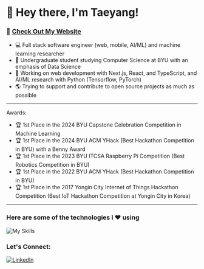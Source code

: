 # 👋 Hey there, I'm Taeyang!

### 🔗 [Check Out My Website](https://taeyangkim.netlify.app/)

- 💻 Full stack software engineer (web, mobile, AI/ML) and machine learning researcher
- 🏫 Undergraduate student studying Computer Science at BYU with an emphasis of Data Science
- 🔭 Working on web development with Next.js, React, and TypeScript, and AI/ML research with Python (Tensorflow, PyTorch)
- 🌎 Trying to support and contribute to open source projects as much as possible


***
Awards:
- 🏆 1st Place in the 2024 BYU Capstone Celebration Competition in Machine Learning
- 🏆 1st Place in the 2024 BYU ACM YHack (Best Hackathon Competition in BYU) with a Benny Award
- 🏆 1st Place in the 2023 BYU ITCSA Raspberry Pi Competition (Best Robotics Competition in BYU)
- 🏆 1st Place in the 2022 BYU ACM YHack (Best Hackathon Competition in BYU)
- 🏆 1st Place in the 2017 Yongin City Internet of Things Hackathon Competition (Best IoT Hackathon Competition at Yongin City in Korea)

***

### Here are some of the technologies I ❤️ using
![My Skills](https://skillicons.dev/icons?i=python,js,ts,ruby,java,cpp,html,css,postgresql,mysql,aws,firebase,docker,react,nodejs,nextjs,tailwind,sass,rails,tensorflow,pytorch,supabase,git,github&perline=12)

### Let's Connect:
[![LinkedIn](https://img.shields.io/badge/LinkedIn-0077B5?style=for-the-badge&logo=linkedin&logoColor=white)](https://www.linkedin.com/in/brightlightkim/)
